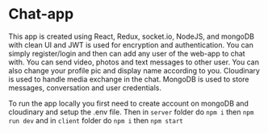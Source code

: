 # Chat-app

This app is created using React, Redux, socket.io, NodeJS, and mongoDB with clean UI and JWT is used for encryption and authentication. You can simply register/login and then can add any user of the web-app to chat with. You can send video, photos and text messages to other user. You can also change your profile pic and display name according to you. Cloudinary is used to handle media exchange in the chat. MongoDB is used to store messages, conversation and user credentials. 

To run the app locally you first need to create account on mongoDB and cloudinary and setup the .env file. Then in `server` folder do `npm i` then  `npm run dev` and in `client` folder do `npm i` then `npm start`
